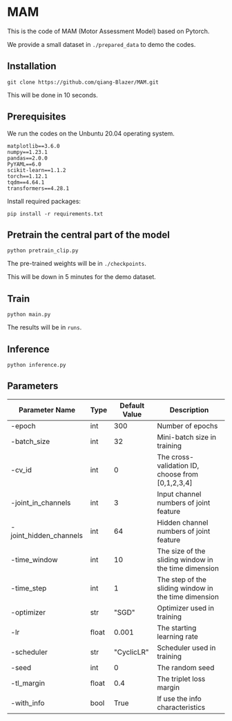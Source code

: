 # MAM
This is the code of MAM (Motor Assessment Model) based on Pytorch. 

We provide a small dataset in `./prepared_data` to demo the codes.

## Installation
`git clone https://github.com/qiang-Blazer/MAM.git`

This will be done in 10 seconds.

## Prerequisites
We run the codes on the Unbuntu 20.04 operating system.
```
matplotlib==3.6.0
numpy==1.23.1
pandas==2.0.0
PyYAML==6.0
scikit-learn==1.1.2
torch==1.12.1
tqdm==4.64.1
transformers==4.28.1
```

Install required packages:

`pip install -r requirements.txt`

## Pretrain the central part of the model
`python pretrain_clip.py`

The pre-trained weights will be in `./checkpoints`.

This will be down in 5 minutes for the demo dataset.
## Train
`python main.py`

The results will be in `runs`.

## Inference
`python inference.py`

## Parameters

| Parameter Name         | Type  | Default Value | Description                                          |
| ---------------------- | ----- | ------------- | ---------------------------------------------------- |
| -epoch                 | int   | 300           | Number of epochs                                     |
| -batch_size            | int   | 32            | Mini-batch size in training                          |
| -cv_id                 | int   | 0             | The cross-validation ID, choose from [0,1,2,3,4]     |
| -joint_in_channels     | int   | 3             | Input channel numbers of joint feature               |
| -joint_hidden_channels | int   | 64            | Hidden channel numbers of joint feature              |
| -time_window           | int   | 10            | The size of the sliding window in the time dimension |
| -time_step             | int   | 1             | The step of the sliding window in the time dimension |
| -optimizer             | str   | "SGD"         | Optimizer used in training                           |
| -lr                    | float | 0.001         | The starting learning rate                           |
| -scheduler             | str   | "CyclicLR"    | Scheduler used in training                           |
| -seed                  | int   | 0             | The random seed                                      |
| -tl_margin             | float | 0.4           | The triplet loss margin                              |
| -with_info             | bool  | True          | If use the info characteristics                      |
